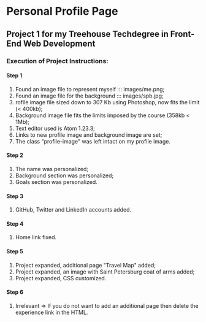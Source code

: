 # Personal Profile Page
## Project 1 for my Treehouse Techdegree in Front-End Web Development

### Execution of Project Instructions:

#### Step 1
1. Found an image file to represent myself ::: images/me.png;
2. Found an image file for the background ::: images/spb.jpg;
3. rofile image file sized down to 307 Kb using Photoshop, now fits the limit (< 400kb);
4. Background image file fits the limits imposed by the course (358kb < 1Mb);
5. Text editor used is Atom 1.23.3;
6. Links to new profile image and background image are set;
7. The class "profile-image" was left intact on my profile image.

#### Step 2
1. The name was personalized;
2. Background section was personalized;
3. Goals section was personalized.

#### Step 3
1. GitHub, Twitter and LinkedIn accounts added.

#### Step 4
1. Home link fixed.

#### Step 5
1. Project expanded, additional page "Travel Map" added;
2. Project expanded, an image with Saint Petersburg coat of arms added;
3. Project expanded, CSS customized.

#### Step 6
1. Irrelevant => If you do not want to add an additional page then delete the experience link in the HTML.
